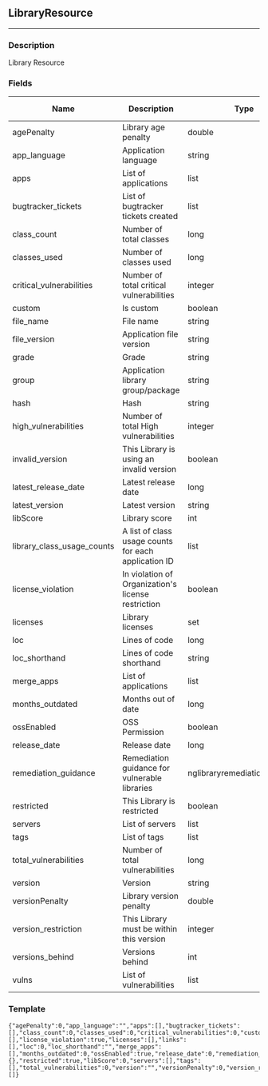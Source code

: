 ## LibraryResource
---
### Description
Library Resource
### Fields
| Name | Description | Type | Allowed Values | Required |
| ---- | ----------- | ---- | -------------- | -------- |
| agePenalty | Library age penalty | double |  | false |
| app_language | Application language | string |  | false |
| apps | List of applications | list |  | false |
| bugtracker_tickets | List of bugtracker tickets created | list |  | false |
| class_count | Number of total classes | long |  | false |
| classes_used | Number of classes used | long |  | false |
| critical_vulnerabilities | Number of total critical vulnerabilities | integer |  | false |
| custom | Is custom | boolean |  | false |
| file_name | File name | string |  | false |
| file_version | Application file version | string |  | false |
| grade | Grade | string |  | false |
| group | Application library group/package | string |  | false |
| hash | Hash | string |  | false |
| high_vulnerabilities | Number of total High vulnerabilities | integer |  | false |
| invalid_version | This Library is using an invalid version | boolean |  | false |
| latest_release_date | Latest release date | long |  | false |
| latest_version | Latest version | string |  | false |
| libScore | Library score | int |  | false |
| library_class_usage_counts | A list of class usage counts for each application ID | list |  | false |
| license_violation | In violation of Organization&#x27;s license restriction | boolean |  | false |
| licenses | Library licenses | set |  | false |
| loc | Lines of code | long |  | false |
| loc_shorthand | Lines of code shorthand | string |  | false |
| merge_apps | List of applications | list |  | false |
| months_outdated | Months out of date | long |  | false |
| ossEnabled | OSS Permission | boolean |  | false |
| release_date | Release date | long |  | false |
| remediation_guidance | Remediation guidance for vulnerable libraries | nglibraryremediationguidance |  | false |
| restricted | This Library is restricted | boolean |  | false |
| servers | List of servers | list |  | false |
| tags | List of tags | list |  | false |
| total_vulnerabilities | Number of total vulnerabilities | long |  | false |
| version | Version | string |  | false |
| versionPenalty | Library version penalty | double |  | false |
| version_restriction | This Library must be within this version | integer |  | false |
| versions_behind | Versions behind | int |  | false |
| vulns | List of vulnerabilities | list |  | false |
### Template
```
{"agePenalty":0,"app_language":"","apps":[],"bugtracker_tickets":[],"class_count":0,"classes_used":0,"critical_vulnerabilities":0,"custom":true,"file_name":"","file_version":"","grade":"","group":"","hash":"","high_vulnerabilities":0,"invalid_version":true,"latest_release_date":0,"latest_version":"","library_class_usage_counts":[],"license_violation":true,"licenses":[],"links":[],"loc":0,"loc_shorthand":"","merge_apps":[],"months_outdated":0,"ossEnabled":true,"release_date":0,"remediation_guidance":{},"restricted":true,"libScore":0,"servers":[],"tags":[],"total_vulnerabilities":0,"version":"","versionPenalty":0,"version_restriction":0,"versions_behind":0,"vulns":[]}
```
